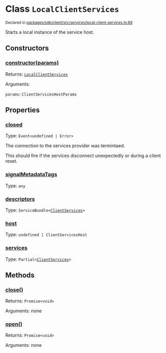 # Class `LocalClientServices`
<sub>Declared in [packages/sdk/client/src/services/local-client-services.ts:89](https://github.com/dxos/dxos/blob/27607ac6b/packages/sdk/client/src/services/local-client-services.ts#L89)</sub>


Starts a local instance of the service host.

## Constructors
### [constructor(params)](https://github.com/dxos/dxos/blob/27607ac6b/packages/sdk/client/src/services/local-client-services.ts#L101)




Returns: <code>[LocalClientServices](/api/@dxos/client/classes/LocalClientServices)</code>

Arguments: 

`params`: <code>ClientServicesHostParams</code>



## Properties
### [closed](https://github.com/dxos/dxos/blob/27607ac6b/packages/sdk/client/src/services/local-client-services.ts#L90)
Type: <code>Event&lt;undefined | Error&gt;</code>

The connection to the services provider was termintaed.

This should fire if the services disconnect unexpectedly or during a client reset.

### [signalMetadataTags](https://github.com/dxos/dxos/blob/27607ac6b/packages/sdk/client/src/services/local-client-services.ts#L94)
Type: <code>any</code>



### [descriptors](https://github.com/dxos/dxos/blob/27607ac6b/packages/sdk/client/src/services/local-client-services.ts#L119)
Type: <code>ServiceBundle&lt;[ClientServices](/api/@dxos/client/types/ClientServices)&gt;</code>



### [host](https://github.com/dxos/dxos/blob/27607ac6b/packages/sdk/client/src/services/local-client-services.ts#L127)
Type: <code>undefined | ClientServicesHost</code>



### [services](https://github.com/dxos/dxos/blob/27607ac6b/packages/sdk/client/src/services/local-client-services.ts#L123)
Type: <code>Partial&lt;[ClientServices](/api/@dxos/client/types/ClientServices)&gt;</code>




## Methods
### [close()](https://github.com/dxos/dxos/blob/27607ac6b/packages/sdk/client/src/services/local-client-services.ts#L160)




Returns: <code>Promise&lt;void&gt;</code>

Arguments: none




### [open()](https://github.com/dxos/dxos/blob/27607ac6b/packages/sdk/client/src/services/local-client-services.ts#L132)




Returns: <code>Promise&lt;void&gt;</code>

Arguments: none




